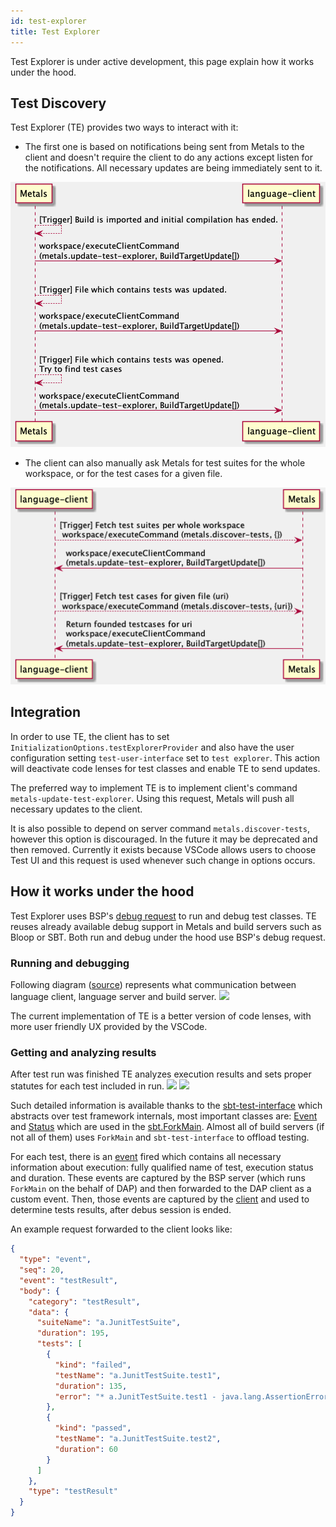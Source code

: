 ```yaml
---
id: test-explorer
title: Test Explorer
---
```


Test Explorer is under active development, this page explain how it works under the hood.

## Test Discovery

Test Explorer (TE) provides two ways to interact with it:

- The first one is based on notifications being sent from Metals to the client and doesn't require the client to do any actions except listen for the notifications. All necessary updates are being immediately sent to it.

![](../diagrams/out/test-explorer-server-notifications.png)

- The client can also manually ask Metals for test suites for the whole workspace, or for the test cases for a given file.

![](../diagrams/out/test-explorer-client-queries.png)

## Integration

In order to use TE, the client has to set
`InitializationOptions.testExplorerProvider` and also have the user
configuration setting `test-user-interface` set to `test explorer`. This action
will deactivate code lenses for test classes and enable TE to send updates.

The preferred way to implement TE is to implement client's command `metals-update-test-explorer`. Using this request, Metals will push all necessary updates to the client.

It is also possible to depend on server command `metals.discover-tests`, however this option is discouraged. In the future it may be deprecated and then removed. Currently it exists because VSCode allows users to choose Test UI and this request is used whenever such change in options occurs.

## How it works under the hood

Test Explorer uses BSP's [debug request](https://build-server-protocol.github.io/docs/specification.html#debug-request) to run and debug test classes. TE reuses already available debug support in Metals and build servers such as Bloop or SBT.
Both run and debug under the hood use BSP's debug request.

### Running and debugging

Following diagram ([source](https://github.com/scalacenter/bloop/blob/12bdc7f97cc3970d3e22a8b513f4b609c813f0a7/docs/assets/dap-example-metals.png)) represents what communication between language client, language server and build server. ![](https://raw.githubusercontent.com/scalacenter/bloop/master/docs/assets/dap-example-metals.png)

The current implementation of TE is a better version of code lenses, with more user friendly UX provided by the VSCode.

### Getting and analyzing results

After test run was finished TE analyzes execution results and sets proper statutes for each test included in run.
![](https://imgur.com/vop095s.png)
![](https://imgur.com/TLhwEtG.png)

Such detailed information is available thanks to the [sbt-test-interface](https://github.com/sbt/test-interface) which abstracts over test framework internals, most important classes are: [Event](https://github.com/sbt/test-interface/blob/17a94641942546e21f4c6b300a3360be2d2888f6/src/main/java/sbt/testing/Event.java) and [Status](https://github.com/sbt/test-interface/blob/17a94641942546e21f4c6b300a3360be2d2888f6/src/main/java/sbt/testing/Status.java) which are used in the [sbt.ForkMain](https://github.com/sbt/sbt/blob/50c3cf10825bae3e89af11b3a2c9741e6d98add5/testing/agent/src/main/java/sbt/ForkMain.java). Almost all of build servers (if not all of them) uses `ForkMain` and `sbt-test-interface` to offload testing.

For each test, there is an [event](https://github.com/sbt/sbt/blob/50c3cf10825bae3e89af11b3a2c9741e6d98add5/testing/agent/src/main/java/sbt/ForkMain.java#L394-L440) fired which contains all necessary information about execution: fully qualified name of test, execution status and duration.
These events are captured by the BSP server (which runs `ForkMain` on the behalf of DAP) and then forwarded to the DAP client as a custom event. Then, those events are captured by the [client](https://github.com/scalameta/metals-vscode/blob/4fb88f8fa6eacb89c6ce9bdc018b3cd7c2bf6f22/src/test-explorer/test-run-handler.ts#L18-L39) and used to determine tests results, after debus session is ended.

An example request forwarded to the client looks like:

```json
{
  "type": "event",
  "seq": 20,
  "event": "testResult",
  "body": {
    "category": "testResult",
    "data": {
      "suiteName": "a.JunitTestSuite",
      "duration": 195,
      "tests": [
        {
          "kind": "failed",
          "testName": "a.JunitTestSuite.test1",
          "duration": 135,
          "error": "* a.JunitTestSuite.test1 - java.lang.AssertionError: assertion failed: should equal be true"
        },
        {
          "kind": "passed",
          "testName": "a.JunitTestSuite.test2",
          "duration": 60
        }
      ]
    },
    "type": "testResult"
  }
}
```
